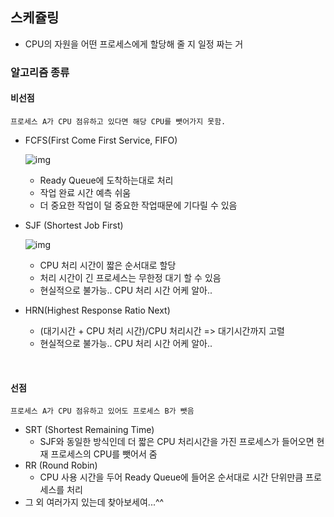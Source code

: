 ## 스케쥴링

- CPU의 자원을 어떤 프로세스에게 할당해 줄 지 일정 짜는 거





### 알고리즘 종류

####  비선점

```
프로세스 A가 CPU 점유하고 있다면 해당 CPU를 뺏어가지 못함.
```



- FCFS(First Come First Service, FIFO)

  ![img](https://media.vlpt.us/images/raejoonee/post/21fc991e-f679-4a93-88f7-c0ab48b04a7c/20200809_134947.png)

  - Ready Queue에 도착하는대로 처리
  - 작업 완료 시간 예측 쉬움
  - 더 중요한 작업이 덜 중요한 작업때문에 기다릴 수 있음

- SJF (Shortest Job First)

  ![img](https://media.vlpt.us/images/raejoonee/post/ed1c5ba8-febc-49c4-a3ae-73cafa2d1900/20200809_140508.png)

  - CPU 처리 시간이 짧은 순서대로 할당
  - 처리 시간이 긴 프로세스는 무한정 대기 할 수 있음
  - 현실적으로 불가능.. CPU 처리 시간 어케 알아..

- HRN(Highest  Response Ratio Next)

  - (대기시간 + CPU 처리 시간)/CPU 처리시간 => 대기시간까지 고렬
  - 현실적으로 불가능.. CPU 처리 시간 어케 알아..



<br/>



#### 선점

```
프로세스 A가 CPU 점유하고 있어도 프로세스 B가 뺏음
```

- SRT (Shortest  Remaining Time)
  - SJF와 동일한 방식인데 더 짧은 CPU 처리시간을 가진 프로세스가 들어오면 현재 프로세스의 CPU를 뺏어서 줌
- RR (Round Robin)
  - CPU 사용 시간을 두어 Ready Queue에 들어온 순서대로 시간 단위만큼 프로세스를 처리
- 그 외 여러가지 있는데 찾아보세여...^^